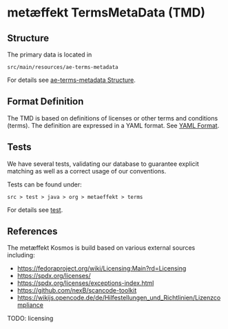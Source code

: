 # metæffekt TermsMetaData (TMD)

## Structure

The primary data is located in 

    src/main/resources/ae-terms-metadata

For details see [ae-terms-metadata Structure](src/main/resources/ae-terms-metadata/README.md).

## Format Definition

The TMD is based on definitions of licenses or other terms and conditions (terms). The definition are expressed in 
a YAML format. See [YAML Format](doc/yaml-format.md).

## Tests

We have several tests, validating our database to guarantee explicit matching as well as a correct usage of our 
conventions. 

Tests can be found under:

    src > test > java > org > metaeffekt > terms

For details see [test](src/test/README.md).

## References

The metæffekt Kosmos is build based on various external sources including:

* https://fedoraproject.org/wiki/Licensing:Main?rd=Licensing
* https://spdx.org/licenses/
* https://spdx.org/licenses/exceptions-index.html 
* https://github.com/nexB/scancode-toolkit
* https://wikijs.opencode.de/de/Hilfestellungen_und_Richtlinien/Lizenzcompliance

TODO: licensing

